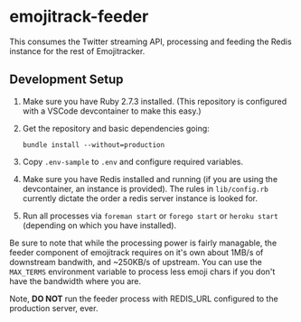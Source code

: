 # emojitrack-feeder
This consumes the Twitter streaming API, processing and feeding the Redis instance for the rest of Emojitracker.

## Development Setup
 1. Make sure you have Ruby 2.7.3 installed. (This repository is configured with a VSCode devcontainer to make this easy.)
 2. Get the repository and basic dependencies going:

        bundle install --without=production

 3. Copy `.env-sample` to `.env` and configure required variables.
 4. Make sure you have Redis installed and running (if you are using the devcontainer, an instance is provided).
    The rules in `lib/config.rb` currently dictate the order a redis server instance is looked for.
 5. Run all processes via `foreman start` or `forego start` or `heroku start` (depending on which you have installed).

Be sure to note that while the processing power is fairly managable, the feeder component of emojitrack requires on it's own about 1MB/s of downstream bandwith, and ~250KB/s of upstream.  You can use the `MAX_TERMS` environment variable to process less emoji chars if you don't have the bandwidth where you are.

Note, **DO NOT** run the feeder process with REDIS_URL configured to the production server, ever.
